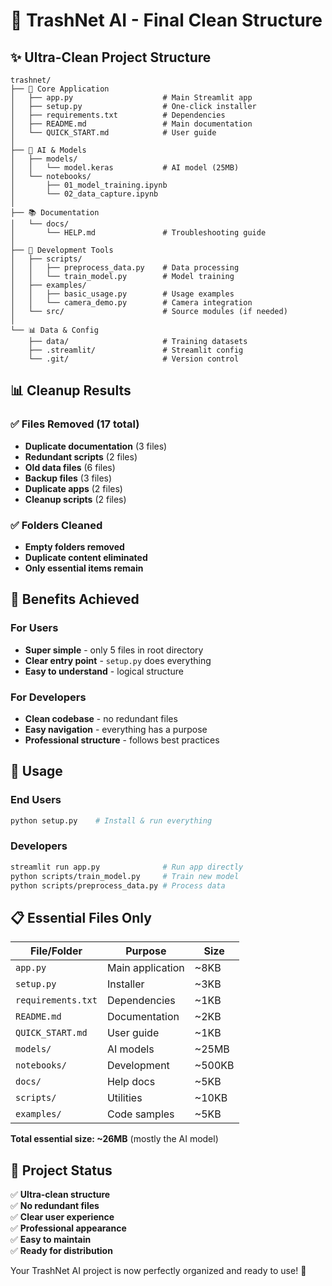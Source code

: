 # 🎉 TrashNet AI - Final Clean Structure

## ✨ Ultra-Clean Project Structure

```
trashnet/
├── 📱 Core Application
│   ├── app.py                    # Main Streamlit app
│   ├── setup.py                  # One-click installer
│   ├── requirements.txt          # Dependencies
│   ├── README.md                 # Main documentation
│   └── QUICK_START.md            # User guide
│
├── 🤖 AI & Models
│   ├── models/
│   │   └── model.keras           # AI model (25MB)
│   └── notebooks/
│       ├── 01_model_training.ipynb
│       └── 02_data_capture.ipynb
│
├── 📚 Documentation
│   └── docs/
│       └── HELP.md               # Troubleshooting guide
│
├── 🔧 Development Tools
│   ├── scripts/
│   │   ├── preprocess_data.py    # Data processing
│   │   └── train_model.py        # Model training
│   ├── examples/
│   │   ├── basic_usage.py        # Usage examples
│   │   └── camera_demo.py        # Camera integration
│   └── src/                      # Source modules (if needed)
│
└── 📊 Data & Config
    ├── data/                     # Training datasets
    ├── .streamlit/               # Streamlit config
    └── .git/                     # Version control
```

## 📊 Cleanup Results

### ✅ Files Removed (17 total)
- **Duplicate documentation** (3 files)
- **Redundant scripts** (2 files) 
- **Old data files** (6 files)
- **Backup files** (3 files)
- **Duplicate apps** (2 files)
- **Cleanup scripts** (2 files)

### ✅ Folders Cleaned
- **Empty folders removed**
- **Duplicate content eliminated**
- **Only essential items remain**

## 🎯 Benefits Achieved

### **For Users**
- **Super simple** - only 5 files in root directory
- **Clear entry point** - `setup.py` does everything
- **Easy to understand** - logical structure

### **For Developers** 
- **Clean codebase** - no redundant files
- **Easy navigation** - everything has a purpose
- **Professional structure** - follows best practices

## 🚀 Usage

### **End Users**
```bash
python setup.py    # Install & run everything
```

### **Developers**
```bash
streamlit run app.py              # Run app directly
python scripts/train_model.py     # Train new model
python scripts/preprocess_data.py # Process data
```

## 📋 Essential Files Only

| File/Folder | Purpose | Size |
|-------------|---------|------|
| `app.py` | Main application | ~8KB |
| `setup.py` | Installer | ~3KB |
| `requirements.txt` | Dependencies | ~1KB |
| `README.md` | Documentation | ~2KB |
| `QUICK_START.md` | User guide | ~1KB |
| `models/` | AI models | ~25MB |
| `notebooks/` | Development | ~500KB |
| `docs/` | Help docs | ~5KB |
| `scripts/` | Utilities | ~10KB |
| `examples/` | Code samples | ~5KB |

**Total essential size: ~26MB** (mostly the AI model)

## 🎉 Project Status

✅ **Ultra-clean structure**  
✅ **No redundant files**  
✅ **Clear user experience**  
✅ **Professional appearance**  
✅ **Easy to maintain**  
✅ **Ready for distribution**

Your TrashNet AI project is now perfectly organized and ready to use! 🚀